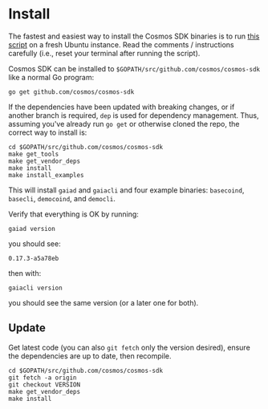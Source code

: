 # Install

The fastest and easiest way to install the Cosmos SDK binaries
is to run [this script](https://github.com/cosmos/cosmos-sdk/blob/develop/scripts/install.sh) on a fresh Ubuntu instance. Read the comments / instructions carefully (i.e., reset your terminal after running the script).

Cosmos SDK can be installed to
`$GOPATH/src/github.com/cosmos/cosmos-sdk` like a normal Go program:

```
go get github.com/cosmos/cosmos-sdk
```

If the dependencies have been updated with breaking changes, or if
another branch is required, `dep` is used for dependency management.
Thus, assuming you've already run `go get` or otherwise cloned the repo,
the correct way to install is:

```
cd $GOPATH/src/github.com/cosmos/cosmos-sdk
make get_tools
make get_vendor_deps
make install
make install_examples
```

This will install `gaiad` and `gaiacli` and four example binaries:
`basecoind`, `basecli`, `democoind`, and `democli`.

Verify that everything is OK by running:

```
gaiad version
```

you should see:

```
0.17.3-a5a78eb
```

then with:

```
gaiacli version
```
you should see the same version (or a later one for both).

## Update

Get latest code (you can also `git fetch` only the version desired),
ensure the dependencies are up to date, then recompile.

```
cd $GOPATH/src/github.com/cosmos/cosmos-sdk
git fetch -a origin
git checkout VERSION
make get_vendor_deps
make install
```
